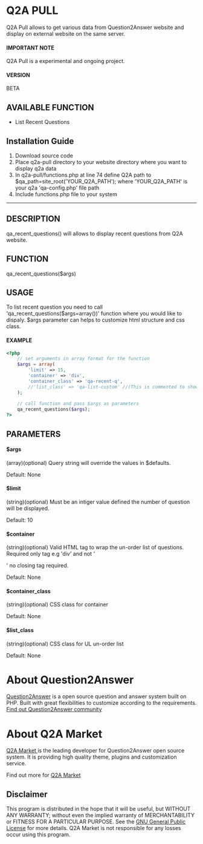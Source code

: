 Q2A PULL
========
Q2A Pull allows to get various data from Question2Answer website and display on external website on the same server.

#### IMPORTANT NOTE
Q2A Pull is a experimental and ongoing project.

#### VERSION
BETA

AVAILABLE FUNCTION
------------------
- List Recent Questions

Installation Guide
------------------
1. Download source code
2. Place q2a-pull directory to your website directory where you want to display q2a data
3. In q2a-pull/functions.php at line 74 define Q2A path to $qa_path=site_root('YOUR_Q2A_PATH'); where 'YOUR_Q2A_PATH' is your q2a 'qa-config.php' file path
4. Include functions.php file to your system

---

DESCRIPTION
-----------
qa_recent_questions() will allows to display recent questions from Q2A website.

FUNCTION
--------
qa_recent_questions($args)

USAGE
-----
To list recent question you need to call 'qa_recent_questions($args=array())' function where you would like to dispaly.
$args parameter can helps to customize html structure and css class.

#### EXAMPLE
```php
<?php	
	// set arguments in array format for the function
    $args = array(
        'limit' => 15,
        'container' => 'div',
        'container_class' => 'qa-recent-q',
        //'list_class' => 'qa-list-custom' //(This is commented to show if not define it will use default class qa-list-item. Uncomment to see how it switch the default class with the defined class in the array)
    );
    
    // call function and pass $args as parameters
    qa_recent_questions($args);
?>
```

PARAMETERS
----------
#### $args
(array)(optional) Query string will override the values in $defaults.

Default: None

#### $limit
(string)(optional) Must be an intiger value defined the number of question will be displayed.

Default: 10

#### $container
(string)(optional) Valid HTML tag to wrap the un-order list of questions. Required only tag e.g 'div' and not '<div>' no closing tag required.

Default: None

#### $container_class
(string)(optional) CSS class for container

Default: None

#### $list_class
(string)(optional) CSS class for UL un-order list

Default: None

About Question2Answer
=====================
[Question2Answer][q2a_link] is a open source question and answer system built on PHP. Built with great flexibilities to customize according to the requirements. [Find out Question2Answer community][q2a_community]

About Q2A Market
================
[Q2A Market ][author]is the leading developer for Question2Answer open source system. It is providing high quality theme, plugins and customization service.

Find out more for [Q2A Market][author]


Disclaimer
----------
This program is distributed in the hope that it will be useful, but WITHOUT ANY WARRANTY; 
without even the implied warranty of MERCHANTABILITY or FITNESS FOR A PARTICULAR PURPOSE. 
See the [GNU General Public License][GNU] for more details. Q2A Market is not responsible for any losses occur using this program.

[q2a_link]:http://www.question2answer.org
[q2a_community]:http://www.question2answer.org/qa/
[author]: http://www.q2amarket.com
[GNU]:http://www.gnu.org/licenses/gpl.html